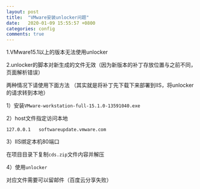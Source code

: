 ```yaml
---
layout: post
title:  "VMware安装unlocker问题"
date:   2020-01-09 15:55:57 +0800
categories: config
comments: true
---
```


1.VMware15.1以上的版本无法使用unlocker

2.unlocker的脚本对新生成的文件无效（因为新版本的补丁存放位置与之前不同，页面解析错误）

两种情况下请使用下面方法
（其实就是将补丁先下载下来部署到IIS，将unlocker的请求转到本地）

1）安装`VMware-workstation-full-15.1.0-13591040.exe`

2）host文件指定访问本地
```
127.0.0.1	softwareupdate.vmware.com
```

3）IIS绑定本机80端口

在项目目录下复制`cds.zip`文件内容并解压

4）使用`unlocker`

对应文件需要可以留邮件（百度云分享失败）




